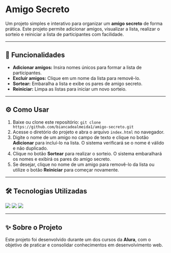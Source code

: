 <h1>Amigo Secreto</h1>

<p>
  Um projeto simples e interativo para organizar um <strong>amigo secreto</strong> de forma prática. Este projeto permite adicionar amigos, visualizar a lista, realizar o sorteio e reiniciar a lista de participantes com facilidade.
</p>

---

<h2>🚀 Funcionalidades</h2>

<ul>
    <li><strong>Adicionar amigos:</strong> Insira nomes únicos para formar a lista de participantes.</li>
    <li><strong>Excluir amigos:</strong> Clique em um nome da lista para removê-lo.</li>
    <li><strong>Sortear:</strong> Embaralha a lista e exibe os pares de amigo secreto.</li>
    <li><strong>Reiniciar:</strong> Limpa as listas para iniciar um novo sorteio.</li>
</ul>

---

<h2>⚙️ Como Usar</h2>

<ol> 
    <li>Baixe ou clone este repositório: <code>git clone https://github.com/biancadealmeida1/amigo-secreto.git</code></li> 
    <li>Acesse o diretório do projeto e abra o arquivo <code>index.html</code> no navegador.</li> 
    <li>Digite o nome de um amigo no campo de texto e clique no botão <strong>Adicionar</strong> para incluí-lo na lista. O sistema verificará se o nome é válido e não duplicado.</li> 
    <li>Clique no botão <strong>Sortear</strong> para realizar o sorteio. O sistema embaralhará os nomes e exibirá os pares do amigo secreto.</li> 
    <li>Se desejar, clique no nome de um amigo para removê-lo da lista ou utilize o botão <strong>Reiniciar</strong> para começar novamente.</li> 
</ol>

---

<h2>🛠️ Tecnologias Utilizadas</h2>

<div>
  <img src="https://img.shields.io/badge/HTML-239120?style=for-the-badge&logo=html5&logoColor=white">
  <img src="https://img.shields.io/badge/CSS-239120?&style=for-the-badge&logo=css3&logoColor=white">
  <img src="https://img.shields.io/badge/JavaScript-F7DF1E?style=for-the-badge&logo=javascript&logoColor=black">
</div>

---

<h2>✨ Sobre o Projeto</h2>

<p>
    Este projeto foi desenvolvido durante um dos cursos da <strong>Alura</strong>, com o objetivo de praticar e consolidar conhecimentos em desenvolvimento web.
</p>
